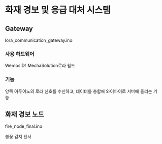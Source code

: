 # 화재 경보 및 응급 대처 시스템

## Gateway
lora_communication_gateway.ino

### 사용 하드웨어
Wemos D1
MechaSolution로라 쉴드

### 기능
양쪽 아두이노의 로라 신호를 수신하고, 데이터를 총합해 와이파이로 서버에 올리는 기능


## 화재 경보 노드
fire_node_final.ino

불꽃 감지 센서
